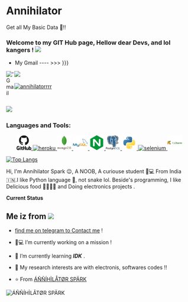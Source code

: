# Annihilator

Get all My Basic Data 📜!!
### Welcome to my GIT Hub page, Hellow dear Devs, and lol kangers ! <img src="https://raw.githubusercontent.com/MartinHeinz/MartinHeinz/master/wave.gif" width="40px">

- My Gmail ---- >>> }}}
<a href="tanmoyomg7@gmail.com">
  <img align="left" alt="'Gmail" width="22px" src="https://cdn.jsdelivr.net/npm/simple-icons@3.1.0/icons/gmail.svg" />
</a>

<img src="https://octocat-generator-assets.githubusercontent.com/my-octocat-1609274174641.png" width="495px">

<p align="left"> <a href="https://github.com/annihilatorrrr"><img src="https://github-profile-trophy.vercel.app/?username=annihilatorrrr" alt="annihilatorrrr" /></a> </p>

<br />

![](https://visitor-badge.glitch.me/badge?page_id=annihilatorrrr)

<h3 align="left">Languages and Tools:</h3>
<p align="center"> <a href="https://github.com/" target="_blank"> <img src="https://github.com/devicons/devicon/raw/master/icons/github/github-original-wordmark.svg" alt="github" width="40" height="40"/> </a> <a href="https://heroku.com" target="_blank"> <img src="https://www.vectorlogo.zone/logos/heroku/heroku-icon.svg" alt="heroku" width="40" height="40"/> </a> <a href="https://www.mongodb.com/" target="_blank"> <img src="https://raw.githubusercontent.com/devicons/devicon/master/icons/mongodb/mongodb-original-wordmark.svg" alt="mongodb" width="40" height="40"/> </a> <a href="https://www.mysql.com/" target="_blank"> <img src="https://raw.githubusercontent.com/devicons/devicon/master/icons/mysql/mysql-original-wordmark.svg" alt="mysql" width="40" height="40"/> </a> <a href="https://www.nginx.com" target="_blank"> <img src="https://raw.githubusercontent.com/devicons/devicon/master/icons/nginx/nginx-original.svg" alt="nginx" width="40" height="40"/> </a> <a href="https://www.postgresql.org" target="_blank"> <img src="https://raw.githubusercontent.com/devicons/devicon/master/icons/postgresql/postgresql-original-wordmark.svg" alt="postgresql" width="40" height="40"/> </a> <a href="https://www.python.org" target="_blank"> <img src="https://raw.githubusercontent.com/devicons/devicon/master/icons/python/python-original.svg" alt="python" width="40" height="40"/> </a> <a href="https://www.selenium.dev" target="_blank"> <img src="https://raw.githubusercontent.com/detain/svg-logos/780f25886640cef088af994181646db2f6b1a3f8/svg/selenium-logo.svg" alt="selenium" width="40" height="40"/> </a> <a href="https://www.jetbrains.com/pycharm/" target="_blank"> <img src="https://github.com/devicons/devicon/raw/master/icons/pycharm/pycharm-original-wordmark.svg" alt="pycharm" width="40" height="40"/> </a> </p>

[![Top Langs](https://github-readme-stats.vercel.app/api/top-langs/?username=annihilatorrrr)](https://github.com/annihilatorrrr)


Hi, I'm Annihilator Spark 😉, A NOOB, A curiouse student 👨💻 From India 🇮🇳.I like Python language 🐍, not snake lol. Beside's programming, I like Delicious food 🥗🥩🌮🍣 and Doing electronics projects .

**Current Status**

## Me iz from ![](https://img.shields.io/badge/-India-white)

- [find me on telegram to Contact me](https://t.me/annihilatorrrr) !

- 👨💻 I’m currently working on a mission !
- 🌱 I’m currently learning ___IDK___ .
- 🤔 My research interests are with electronis, softwares codes !!

- ⭐️ From [ÁÑÑÍHÌLÅTØR SPÄRK](https://github.com/annihilatorrrr)
<p align="center">&nbsp;<img align="left" src="https://github-readme-stats.vercel.app/api?username=annihilatorrrr&theme=algolia&show_icons=true" alt="ÁÑÑÍHÌLÅTØR SPÄRK"/></p>

